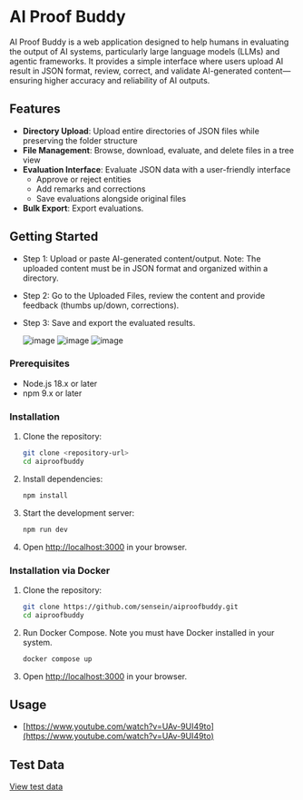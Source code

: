 # AI Proof Buddy

AI Proof Buddy is a web application designed to help humans in evaluating the output of AI systems, particularly large language models (LLMs) and agentic frameworks. It provides a simple interface where users upload AI result in JSON format, review, correct, and validate AI-generated content—ensuring higher accuracy and reliability of AI outputs.

## Features

- **Directory Upload**: Upload entire directories of JSON files while preserving the folder structure
- **File Management**: Browse, download, evaluate, and delete files in a tree view
- **Evaluation Interface**: Evaluate JSON data with a user-friendly interface
  - Approve or reject entities
  - Add remarks and corrections
  - Save evaluations alongside original files
- **Bulk Export**: Export evaluations. 

## Getting Started
- Step 1: Upload or paste AI-generated content/output. Note: The uploaded content must be in JSON format and organized within a directory.
- Step 2: Go to the Uploaded Files, review the content and provide feedback (thumbs up/down, corrections).
- Step 3: Save and export the evaluated results.

    ![image](https://github.com/user-attachments/assets/b8b026bc-4b50-4518-a311-5cfdd91d3c9f)
    ![image](https://github.com/user-attachments/assets/61679a12-d01f-4164-a765-09a04431f4ee)
    ![image](https://github.com/user-attachments/assets/45bdc224-5cd9-4fdf-b6a9-43e9ec666387)
    


### Prerequisites

- Node.js 18.x or later
- npm 9.x or later

### Installation

1. Clone the repository:
   ```bash
   git clone <repository-url>
   cd aiproofbuddy
   ```

2. Install dependencies:
   ```bash
   npm install
   ```

3. Start the development server:
   ```bash
   npm run dev
   ```

4. Open [http://localhost:3000](http://localhost:3000) in your browser.

### Installation via Docker
1. Clone the repository:
   ```bash
   git clone https://github.com/sensein/aiproofbuddy.git
   cd aiproofbuddy
   ```
2. Run Docker Compose. Note you must have Docker installed in your system.
   ```bash
   docker compose up
   ```
3. Open [http://localhost:3000](http://localhost:3000) in your browser.
   
## Usage

- [https://www.youtube.com/watch?v=UAv-9UI49to](https://www.youtube.com/watch?v=UAv-9UI49to)

## Test Data
[View test data](test-data/)